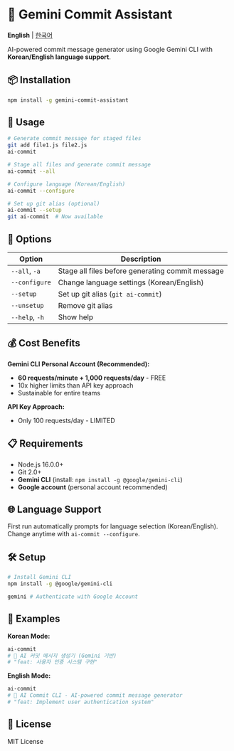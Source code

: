 # 🤖 Gemini Commit Assistant

**English** | [한국어](README.ko.md)

AI-powered commit message generator using Google Gemini CLI with **Korean/English language support**.

## 📦 Installation

```bash
npm install -g gemini-commit-assistant
```

## 🚀 Usage

```bash
# Generate commit message for staged files
git add file1.js file2.js
ai-commit

# Stage all files and generate commit message
ai-commit --all

# Configure language (Korean/English)
ai-commit --configure

# Set up git alias (optional)
ai-commit --setup
git ai-commit  # Now available
```

## 🔧 Options

| Option         | Description                                      |
| -------------- | ------------------------------------------------ |
| `--all`, `-a`  | Stage all files before generating commit message |
| `--configure`  | Change language settings (Korean/English)        |
| `--setup`      | Set up git alias (`git ai-commit`)               |
| `--unsetup`    | Remove git alias                                 |
| `--help`, `-h` | Show help                                        |

## 💰 Cost Benefits

**Gemini CLI Personal Account (Recommended):**

- **60 requests/minute + 1,000 requests/day** - FREE
- 10x higher limits than API key approach
- Sustainable for entire teams

**API Key Approach:**

- Only 100 requests/day - LIMITED

## 📋 Requirements

- Node.js 16.0.0+
- Git 2.0+
- **Gemini CLI** (install: `npm install -g @google/gemini-cli`)
- **Google account** (personal account recommended)

## 🌐 Language Support

First run automatically prompts for language selection (Korean/English).
Change anytime with `ai-commit --configure`.

## 🛠️ Setup

```bash
# Install Gemini CLI
npm install -g @google/gemini-cli

gemini # Authenticate with Google Account
```

## 🎯 Examples

**Korean Mode:**

```bash
ai-commit
# 🤖 AI 커밋 메시지 생성기 (Gemini 기반)
# "feat: 사용자 인증 시스템 구현"
```

**English Mode:**

```bash
ai-commit
# 🤖 AI Commit CLI - AI-powered commit message generator
# "feat: Implement user authentication system"
```

## 📄 License

MIT License
